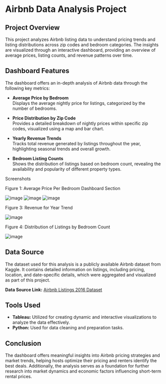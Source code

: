 # Airbnb Data Analysis Project

## Project Overview
This project analyzes Airbnb listing data to understand pricing trends and listing distributions across zip codes and bedroom categories. The insights are visualized through an interactive dashboard, providing an overview of average prices, listing counts, and revenue patterns over time.

## Dashboard Features
The dashboard offers an in-depth analysis of Airbnb data through the following key metrics:

- **Average Price by Bedroom**  
  Displays the average nightly price for listings, categorized by the number of bedrooms.

- **Price Distribution by Zip Code**  
  Provides a detailed breakdown of nightly prices within specific zip codes, visualized using a map and bar chart.

- **Yearly Revenue Trends**  
  Tracks total revenue generated by listings throughout the year, highlighting seasonal trends and overall growth.

- **Bedroom Listing Counts**  
  Shows the distribution of listings based on bedroom count, revealing the availability and popularity of different property types.

Screenshots

Figure 1: Average Price Per Bedroom Dashboard Section

![image](https://github.com/user-attachments/assets/61cad018-9db4-41da-8cac-fd58a72c1fa9)
![image](https://github.com/user-attachments/assets/eb9489c5-6876-4462-a2b4-88e0cfe04900)
![image](https://github.com/user-attachments/assets/c12abd56-be11-4194-9e0a-ec20d5108ebb)

Figure 3: Revenue for Year Trend

![image](https://github.com/user-attachments/assets/d87a3d0c-50d2-4692-a9e5-7a3716cf4171)

Figure 4: Distribution of Listings by Bedroom Count

![image](https://github.com/user-attachments/assets/1bb34a68-7cd9-4082-b19b-811de0183344)

## Data Source  
The dataset used for this analysis is a publicly available Airbnb dataset from Kaggle. It contains detailed information on listings, including pricing, location, and date-specific details, which were aggregated and visualized as part of this project.  

**Data Source Link:** [Airbnb Listings 2016 Dataset](https://www.kaggle.com/datasets/alexanderfreberg/airbnb-listings-2016-dataset)  

## Tools Used  
- **Tableau:** Utilized for creating dynamic and interactive visualizations to analyze the data effectively.  
- **Python:** Used for data cleaning and preparation tasks.  

## Conclusion  
The dashboard offers meaningful insights into Airbnb pricing strategies and market trends, helping hosts optimize their pricing and renters identify the best deals. Additionally, the analysis serves as a foundation for further research into market dynamics and economic factors influencing short-term rental prices.  




